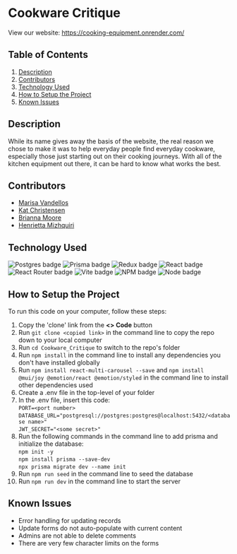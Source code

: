 # Cookware Critique  
View our website: https://cooking-equipment.onrender.com/  

## Table of Contents 
1. [Description](https://github.com/muabria/Capstone/tree/readme?tab=readme-ov-file#description)  
2. [Contributors](https://github.com/muabria/Capstone/tree/readme?tab=readme-ov-file#contributors)  
3. [Technology Used](https://github.com/muabria/Capstone/tree/readme?tab=readme-ov-file#technology-used)  
4. [How to Setup the Project](https://github.com/muabria/Capstone/tree/readme?tab=readme-ov-file#how-to-setup-the-project)  
5. [Known Issues](https://github.com/muabria/Capstone/tree/readme?tab=readme-ov-file#known-issues)  

## Description  
While its name gives away the basis of the website, the real reason we chose to make it was to help everyday people find everyday cookware, especially those just starting out on their cooking journeys. With all of the kitchen equipment out there, it can be hard to know what works the best.

## Contributors
- [Marisa Vandellos](https://github.com/mvandell)
- [Kat Christensen](https://github.com/katc336)
- [Brianna Moore](https://github.com/muabria)
- [Henrietta Mizhquiri](https://github.com/mizhenn)

## Technology Used
![Postgres badge](https://img.shields.io/badge/PostgreSQL-316192?style=for-the-badge&logo=postgresql&logoColor=white)  ![Prisma badge](https://img.shields.io/badge/Prisma-3982CE?style=for-the-badge&logo=Prisma&logoColor=white)  ![Redux badge](https://img.shields.io/badge/Redux-593D88?style=for-the-badge&logo=redux&logoColor=white)  ![React badge](https://img.shields.io/badge/React-20232A?style=for-the-badge&logo=react&logoColor=61DAFB)  ![React Router badge](https://img.shields.io/badge/React_Router-CA4245?style=for-the-badge&logo=react-router&logoColor=white)  ![Vite badge](https://img.shields.io/badge/Vite-B73BFE?style=for-the-badge&logo=vite&logoColor=FFD62E)  ![NPM badge](https://img.shields.io/badge/npm-CB3837?style=for-the-badge&logo=npm&logoColor=white)  ![Node badge](https://img.shields.io/badge/Node%20js-339933?style=for-the-badge&logo=nodedotjs&logoColor=white)

## How to Setup the Project
To run this code on your computer, follow these steps:  
1. Copy the 'clone' link from the **<> Code** button
2. Run `git clone <copied link>` in the command line to copy the repo down to your local computer
3. Run `cd Cookware_Critique` to switch to the repo's folder
4. Run `npm install` in the command line to install any dependencies you don't have installed globally
5. Run `npm install react-multi-carousel --save` and `npm install @mui/joy @emotion/react @emotion/styled` in the command line to install other dependencies used
6. Create a .env file in the top-level of your folder
7. In the .env file, insert this code:  
    `PORT=<port number>`  
    `DATABASE_URL="postgresql://postgres:postgres@localhost:5432/<database name>"`  
    `JWT_SECRET="<some secret>"`  
8. Run  the following commands in the command line to add prisma and initialize the database:  
    `npm init -y`  
    `npm install prisma --save-dev`  
    `npx prisma migrate dev --name init`  
9. Run `npm run seed` in the command line to seed the database
10. Run `npm run dev` in the command line to start the server

## Known Issues  
- Error handling for updating records  
- Update forms do not auto-populate with current content    
- Admins are not able to delete comments  
- There are very few character limits on the forms
